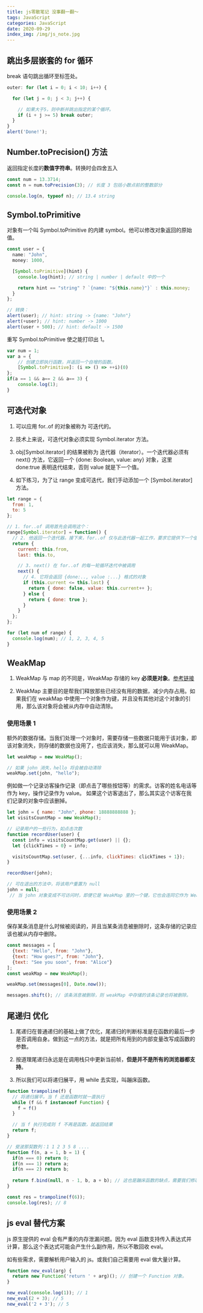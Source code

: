 ```yaml
---
title: js零散笔记 没事翻一翻～
tags: JavaScript
categories: JavaScript
date: 2020-09-29
index_img: /img/js_note.jpg
---
```


## 跳出多层嵌套的 for 循环
break <labelName> 语句跳出循环至标签处。

```js
outer: for (let i = 0; i < 10; i++) {

  for (let j = 0; j < 3; j++) {

    // 如果大于5，则中断并跳出指定的某个循环。
    if (i + j >= 5) break outer; 
  }
}
alert('Done!');
```

## Number.toPrecision() 方法
返回指定长度的**数值字符串**。转换时会四舍五入

```js
const num = 13.3714;
const n = num.toPrecision(3); // 长度 3 包括小数点前的整数部分

console.log(n, typeof n); // 13.4 string
```

## Symbol.toPrimitive
对象有一个叫 Symbol.toPrimitive 的内建 symbol。他可以修改对象返回的原始值。

```typescript
const user = {
  name: "John",
  money: 1000,

  [Symbol.toPrimitive](hint) {
    console.log(hint); // string | number | default 中的一个

    return hint == "string" ? `{name: "${this.name}"}` : this.money;
  }
};

// 转换：
alert(user); // hint: string -> {name: "John"}
alert(+user); // hint: number -> 1000
alert(user + 500); // hint: default -> 1500
```

重写 Symbol.toPrimitive 使之能打印出 1。

```js
var num = 1;
var a = {
    // 创建立即执行函数，并返回一个自增的函数。
	[Symbol.toPrimitive]: (i => () => ++i)(0)
};
if(a == 1 && a== 2 && a== 3) {
 	console.log(1); 
}
```

## 可迭代对象
1. 可以应用 for..of 的对象被称为 可迭代的。

2. 技术上来说，可迭代对象必须实现 Symbol.iterator 方法。

3. obj[Symbol.iterator] 的结果被称为 迭代器（iterator）。一个迭代器必须有 next() 方法，它返回一个 {done: Boolean, value: any} 对象，这里 done:true 表明迭代结束，否则 value 就是下一个值。

4. 如下练习，为了让 range 变成可迭代，我们手动添加一个 [Symbol.iterator] 方法。

```js
let range = {
  from: 1,
  to: 5
};

// 1. for..of 调用首先会调用这个：
range[Symbol.iterator] = function() {
  // 2. 他返回一个迭代器。接下来，for..of 仅与此迭代器一起工作，要求它提供下一个值
  return {
    current: this.from,
    last: this.to,

    // 3. next() 在 for..of 的每一轮循环迭代中被调用
    next() {
      // 4. 它将会返回 {done:.., value :...} 格式的对象
      if (this.current <= this.last) {
        return { done: false, value: this.current++ };
      } else {
        return { done: true };
      }
    }
  };
};

for (let num of range) {
  console.log(num); // 1, 2, 3, 4, 5
}
```

## WeakMap
1. WeakMap 与 map 的不同是，WeakMap 存储的 key **必须是对象**。[参考链接](https://zh.javascript.info/weakmap-weakset)

2. WeakMap 主要目的是帮我们释放那些已经没有用的数据，减少内存占用。如果我们在 weakMap 中使用一个对象作为键，并且没有其他对这个对象的引用，那么该对象将会被从内存中自动清除。

### 使用场景 1
额外的数据存储。当我们处理一个对象时，需要存储一些数据只能用于该对象，即该对象消失，则存储的数据也没用了，也应该消失，那么就可以用 WeakMap。

```js
let weakMap = new WeakMap();

// 如果 john 消失，hello 将会被自动清除
weakMap.set(john, "hello");
```

例如做一个记录访客操作记录（即点击了哪些按钮等）的需求。访客的姓名电话等作为 key，操作记录作为 value。 如果这个访客退出了，那么其实这个访客在我们记录的对象中应该删掉。

```js
let john = { name: "John", phone: 18888888888 };
let visitsCountMap = new WeakMap(); 

// 记录用户的一些行为，如点击次数
function recordUser(user) {
  const info = visitsCountMap.get(user) || {};
  let {clickTimes = 0} = info;

  visitsCountMap.set(user, {...info, clickTimes: clickTimes + 1});
}

recordUser(john);

// 可在退出的方法中，将该用户重置为 null
john = null;
 // 当 john 对象变成不可访问时，即便它是 WeakMap 里的一个键，它也会连同它作为 WeakMap 里的键所对应的信息一同被从内存中删除。
```

### 使用场景 2
保存某条消息是什么时候被阅读的，并且当某条消息被删除时，这条存储的记录应该也被从内存中删除。
```js
const messages = [
  {text: "Hello", from: "John"},
  {text: "How goes?", from: "John"},
  {text: "See you soon", from: "Alice"}
];
const weakMap = new WeakMap();

weakMap.set(messages[0], Date.now());

messages.shift(); // 该条消息被删除，则 weakMap 中存储的该条记录也将被删除。
```

## 尾递归 优化
1. 尾递归在普通递归的基础上做了优化，尾递归的判断标准是在函数的最后一步是否调用自身。做到这一点的方法，就是把所有用到的内部变量改写成函数的参数。

2. 按道理尾递归永远是在调用栈只中更新当前帧，**但是并不是所有的浏览器都支持**。

3. 所以我们可以将递归展平，用 while 去实现，叫蹦床函数。

```js
function trampoline(f) {  
  // 将递归展平。当 f 还是函数时就一直执行  
  while (f && f instanceof Function) {
    f = f()
  }

  // 当 f 执行完成则 f 不再是函数，就返回结果  
  return f;
}

// 斐波那契数列：1 1 2 3 5 8 ....
function f(n, a = 1, b = 1) {  
  if(n === 0) return 0;
  if(n === 1) return a;
  if(n === 2) return b;
  
  return f.bind(null, n - 1, b, a + b); // 这也是蹦床函数的缺点，需要我们修改已经写好的递归函数的内部代码
}

const res = trampoline(f(6));
console.log(res); // 8 
```

## js eval 替代方案
js 原生提供的 eval 会有严重的内存泄漏问题。因为 eval 函数支持传入表达式并计算，那么这个表达式可能会产生什么副作用，所以不敢回收 eval。

如有些需求，需要解析用户输入的 js。或我们自己需要用 eval 做大量计算。
```js
function new_eval(arg) {
  return new Function('return ' + arg)(); // 创建一个 Function 对象。
}

new_eval(console.log(1)); // 1
new_eval(2 + 3); // 5
new_eval('2 + 3'); // 5
```
